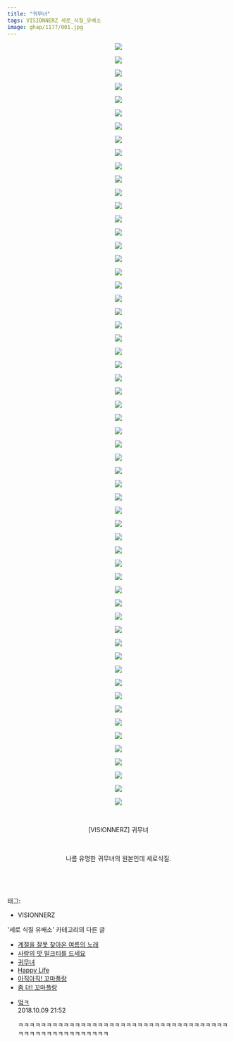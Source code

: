 ```yaml
---
title: "귀무녀"
tags: VISIONNERZ 세로_식질_유배소
image: ghap/1177/001.jpg
---
```

<div class="article">
<p style="text-align: center; clear: none; float: none;"><img src="{{ site.nasurl }}/ghap/1177/001.jpg"/></p>
<p style="text-align: center; clear: none; float: none;"><img src="{{ site.nasurl }}/ghap/1177/002.jpg"/></p>
<p style="text-align: center; clear: none; float: none;"><img src="{{ site.nasurl }}/ghap/1177/003.jpg"/></p>
<p style="text-align: center; clear: none; float: none;"><img src="{{ site.nasurl }}/ghap/1177/004.jpg"/></p>
<p style="text-align: center; clear: none; float: none;"><img src="{{ site.nasurl }}/ghap/1177/005.jpg"/></p>
<p style="text-align: center; clear: none; float: none;"><img src="{{ site.nasurl }}/ghap/1177/006.jpg"/></p>
<p style="text-align: center; clear: none; float: none;"><img src="{{ site.nasurl }}/ghap/1177/007.jpg"/></p>
<p style="text-align: center; clear: none; float: none;"><img src="{{ site.nasurl }}/ghap/1177/008.jpg"/></p>
<p style="text-align: center; clear: none; float: none;"><img src="{{ site.nasurl }}/ghap/1177/009.jpg"/></p>
<p style="text-align: center; clear: none; float: none;"><img src="{{ site.nasurl }}/ghap/1177/010.jpg"/></p>
<p style="text-align: center; clear: none; float: none;"><img src="{{ site.nasurl }}/ghap/1177/011.jpg"/></p>
<p style="text-align: center; clear: none; float: none;"><img src="{{ site.nasurl }}/ghap/1177/012.jpg"/></p>
<p style="text-align: center; clear: none; float: none;"><img src="{{ site.nasurl }}/ghap/1177/013.jpg"/></p>
<p style="text-align: center; clear: none; float: none;"><img src="{{ site.nasurl }}/ghap/1177/014.jpg"/></p>
<p style="text-align: center; clear: none; float: none;"><img src="{{ site.nasurl }}/ghap/1177/015.jpg"/></p>
<p style="text-align: center; clear: none; float: none;"><img src="{{ site.nasurl }}/ghap/1177/016.jpg"/></p>
<p style="text-align: center; clear: none; float: none;"><img src="{{ site.nasurl }}/ghap/1177/017.jpg"/></p>
<p style="text-align: center; clear: none; float: none;"><img src="{{ site.nasurl }}/ghap/1177/018.jpg"/></p>
<p style="text-align: center; clear: none; float: none;"><img src="{{ site.nasurl }}/ghap/1177/019.jpg"/></p>
<p style="text-align: center; clear: none; float: none;"><img src="{{ site.nasurl }}/ghap/1177/020.jpg"/></p>
<p style="text-align: center; clear: none; float: none;"><img src="{{ site.nasurl }}/ghap/1177/021.jpg"/></p>
<p style="text-align: center; clear: none; float: none;"><img src="{{ site.nasurl }}/ghap/1177/022.jpg"/></p>
<p style="text-align: center; clear: none; float: none;"><img src="{{ site.nasurl }}/ghap/1177/023.jpg"/></p>
<p style="text-align: center; clear: none; float: none;"><img src="{{ site.nasurl }}/ghap/1177/024.jpg"/></p>
<p style="text-align: center; clear: none; float: none;"><img src="{{ site.nasurl }}/ghap/1177/025.jpg"/></p>
<p style="text-align: center; clear: none; float: none;"><img src="{{ site.nasurl }}/ghap/1177/026.jpg"/></p>
<p style="text-align: center; clear: none; float: none;"><img src="{{ site.nasurl }}/ghap/1177/027.jpg"/></p>
<p style="text-align: center; clear: none; float: none;"><img src="{{ site.nasurl }}/ghap/1177/028.jpg"/></p>
<p style="text-align: center; clear: none; float: none;"><img src="{{ site.nasurl }}/ghap/1177/029.jpg"/></p>
<p style="text-align: center; clear: none; float: none;"><img src="{{ site.nasurl }}/ghap/1177/030.jpg"/></p>
<p style="text-align: center; clear: none; float: none;"><img src="{{ site.nasurl }}/ghap/1177/031.jpg"/></p>
<p style="text-align: center; clear: none; float: none;"><img src="{{ site.nasurl }}/ghap/1177/032.jpg"/></p>
<p style="text-align: center; clear: none; float: none;"><img src="{{ site.nasurl }}/ghap/1177/033.jpg"/></p>
<p style="text-align: center; clear: none; float: none;"><img src="{{ site.nasurl }}/ghap/1177/034.jpg"/></p>
<p style="text-align: center; clear: none; float: none;"><img src="{{ site.nasurl }}/ghap/1177/035.jpg"/></p>
<p style="text-align: center; clear: none; float: none;"><img src="{{ site.nasurl }}/ghap/1177/036.jpg"/></p>
<p style="text-align: center; clear: none; float: none;"><img src="{{ site.nasurl }}/ghap/1177/037.jpg"/></p>
<p style="text-align: center; clear: none; float: none;"><img src="{{ site.nasurl }}/ghap/1177/038.jpg"/></p>
<p style="text-align: center; clear: none; float: none;"><img src="{{ site.nasurl }}/ghap/1177/039.jpg"/></p>
<p style="text-align: center; clear: none; float: none;"><img src="{{ site.nasurl }}/ghap/1177/040.jpg"/></p>
<p style="text-align: center; clear: none; float: none;"><img src="{{ site.nasurl }}/ghap/1177/041.jpg"/></p>
<p style="text-align: center; clear: none; float: none;"><img src="{{ site.nasurl }}/ghap/1177/042.jpg"/></p>
<p style="text-align: center; clear: none; float: none;"><img src="{{ site.nasurl }}/ghap/1177/043.jpg"/></p>
<p style="text-align: center; clear: none; float: none;"><img src="{{ site.nasurl }}/ghap/1177/044.jpg"/></p>
<p style="text-align: center; clear: none; float: none;"><img src="{{ site.nasurl }}/ghap/1177/045.jpg"/></p>
<p style="text-align: center; clear: none; float: none;"><img src="{{ site.nasurl }}/ghap/1177/046.jpg"/></p>
<p style="text-align: center; clear: none; float: none;"><img src="{{ site.nasurl }}/ghap/1177/047.jpg"/></p>
<p style="text-align: center; clear: none; float: none;"><img src="{{ site.nasurl }}/ghap/1177/048.jpg"/></p>
<p style="text-align: center; clear: none; float: none;"><img src="{{ site.nasurl }}/ghap/1177/049.jpg"/></p>
<p style="text-align: center; clear: none; float: none;"><img src="{{ site.nasurl }}/ghap/1177/050.jpg"/></p>
<p style="text-align: center; clear: none; float: none;"><img src="{{ site.nasurl }}/ghap/1177/051.jpg"/></p>
<p style="text-align: center; clear: none; float: none;"><img src="{{ site.nasurl }}/ghap/1177/052.jpg"/></p>
<p style="text-align: center; clear: none; float: none;"><img src="{{ site.nasurl }}/ghap/1177/053.jpg"/></p>
<p style="text-align: center; clear: none; float: none;"><img src="{{ site.nasurl }}/ghap/1177/054.jpg"/></p>
<p style="text-align: center; clear: none; float: none;"><img src="{{ site.nasurl }}/ghap/1177/055.jpg"/></p>
<p style="text-align: center; clear: none; float: none;"><img src="{{ site.nasurl }}/ghap/1177/056.jpg"/></p>
<p style="text-align: center; clear: none; float: none;"><img src="{{ site.nasurl }}/ghap/1177/057.jpg"/></p>
<p style="text-align: center; clear: none; float: none;"><img src="{{ site.nasurl }}/ghap/1177/058.jpg"/></p>
<p style="text-align: center; clear: none; float: none;"><br/></p>
<p style="text-align: center; clear: none; float: none;">[VISIONNERZ] 귀무녀</p>
<p style="text-align: center; clear: none; float: none;"><br/></p>
<p style="text-align: center; clear: none; float: none;">나름 유명한 귀무녀의 원본인데 세로식질.</p>
<p style="text-align: center; clear: none; float: none;"><br/></p>
<p><br/></p>
</div><div class="tagTrail">
<p>태그: </p>
<ul>
<li>VISIONNERZ</li>
</ul>
</div><div class="another">
<p>'세로 식질 유배소' 카테고리의 다른 글</p>
<ul>
<li><a href="/2016-07-30-ghap_1226">계절을 잘못 찾아온 여름의 노래</a></li>
<li><a href="/2016-07-28-ghap_1184">사랑의 맛 밀크티를 드세요</a></li>
<li><a href="/2016-07-28-ghap_1177">귀무녀</a></li>
<li><a href="/2016-07-27-ghap_1153">Happy Life</a></li>
<li><a href="/2016-07-26-ghap_1118">아직아직! 꼬마플랑</a></li>
<li><a href="/2016-07-22-ghap_1005">좀 더! 꼬마플랑</a></li>
</ul>
</div><div class="cb_module cb_fluid">
<div class="cb_wrt cb_profile">
<div class="comment">
<ul>
<li class="cb_thumb_off" id="comment15350226">
<div class="cb_comment_area">
<div class="cb_info_area">
<div class="cb_section">
<span class="cb_nick_name"> <a href="http://fasfsadfsad" onclick="return openLinkInNewWindow(this)">엌ㅋ</a></span>
</div>
<div class="cb_section">
<span class="cb_date">2018.10.09 21:52 </span>
</div>
</div>
<div class="cb_dsc_comment">
<p class="cb_dsc">
											ㅋㅋㅋㅋㅋㅋㅋㅋㅋㅋㅋㅋㅋㅋㅋㅋㅋㅋㅋㅋㅋㅋㅋㅋㅋㅋㅋㅋㅋㅋㅋㅋㅋㅋㅋㅋㅋㅋㅋㅋㅋㅋㅋㅋㅋㅋㅋㅋㅋㅋㅋㅋㅋ
										</p>
</div>
</div></li>
</ul>
</div>
</div><!-- commentList close -->
</div>
<br/>
<p id="refer"></p>
<br/>
